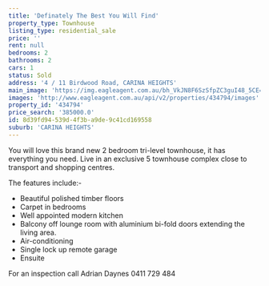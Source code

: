 ```yaml
---
title: 'Definately The Best You Will Find'
property_type: Townhouse
listing_type: residential_sale
price: ''
rent: null
bedrooms: 2
bathrooms: 2
cars: 1
status: Sold
address: '4 / 11 Birdwood Road, CARINA HEIGHTS'
main_image: 'https://img.eagleagent.com.au/bh_VkJN8F6SzSfpZC3guI48_5CE=/1280x854/smart/https://s3-us-west-2.amazonaws.com/eagleagent-orig/images/6818048/103965380-image-M.jpg'
images: 'http://www.eagleagent.com.au/api/v2/properties/434794/images'
property_id: '434794'
price_search: '385000.0'
id: 8d39fd94-539d-4f3b-a9de-9c41cd169558
suburb: 'CARINA HEIGHTS'
---
```

You will love this brand new 2 bedroom tri-level townhouse, it has everything you need.  Live in an exclusive 5 townhouse complex close to transport and shopping centres.

The features include:-

- Beautiful polished timber floors
- Carpet in bedrooms
- Well appointed modern kitchen
- Balcony off lounge room with aluminium bi-fold doors extending the living area.
- Air-conditioning
- Single lock up remote garage
- Ensuite

For an inspection call Adrian Daynes 0411 729 484